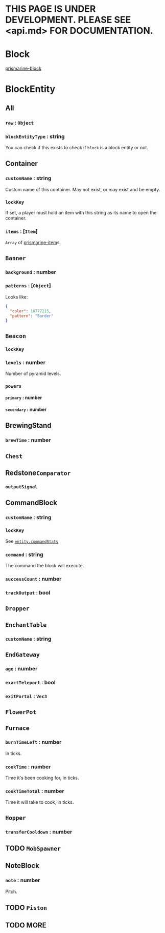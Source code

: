 # THIS PAGE IS UNDER DEVELOPMENT. PLEASE SEE <api.md> FOR DOCUMENTATION.

# Block

[prismarine-block](https://github.com/PrismarineJS/prismarine-block)

# BlockEntity

## All

### `raw` : `Object`

### `blockEntityType` : string
You can check if this exists to check if `block` is a block entity or not.

<!--
### updateRaw() : Object
-->

## Container

### `customName` : string
Custom name of this container. May not exist, or may exist and be empty.

### `lockKey`
If set, a player must hold an item with this string as its name to open the container.

### `items` : [`Item`]
`Array` of [prismarine-item](https://github.com/prismarinejs/prismarine-item)s.

## `Banner`

### `background` : number

### `patterns` : [`Object`]
Looks like:
```json
{
  "color": 16777215,
  "pattern": "Border"
}
```

## `Beacon`

### `lockKey`
### `levels` : number
Number of pyramid levels.
### `powers`
#### `primary` : number
#### `secondary` : number

## BrewingStand

### `brewTime` : number
<!--### `fuel`-->

## `Chest`

<!--
### lootTable
### lootTableSeed
-->

## Redstone`Comparator`

### `outputSignal`

## CommandBlock

### `customName` : string

### `lockKey`
See [`entity.commandStats`](entity.md#commandstats)

### `command` : string
The command the block will execute.

### `successCount` : number
### `trackOutput` : bool
<!--
### `powered` : bool
### `auto` : bool
-->

## `Dropper`

## `EnchantTable`

### `customName` : string

## `EndGateway`

### `age` : number
### `exactTeleport` : bool
### `exitPortal` : `Vec3`

## `FlowerPot`

<!--### flower : Block-->

## `Furnace`

### `burnTimeLeft` : number
In ticks.
### `cookTime` : number
Time it's been cooking for, in ticks.
### `cookTimeTotal` : number
Time it will take to cook, in ticks.

## `Hopper`

### `transferCooldown` : number

## TODO `MobSpawner`

## NoteBlock

### `note` : number
Pitch.
<!--
### `powered` : bool
-->

## TODO `Piston`

## TODO MORE
